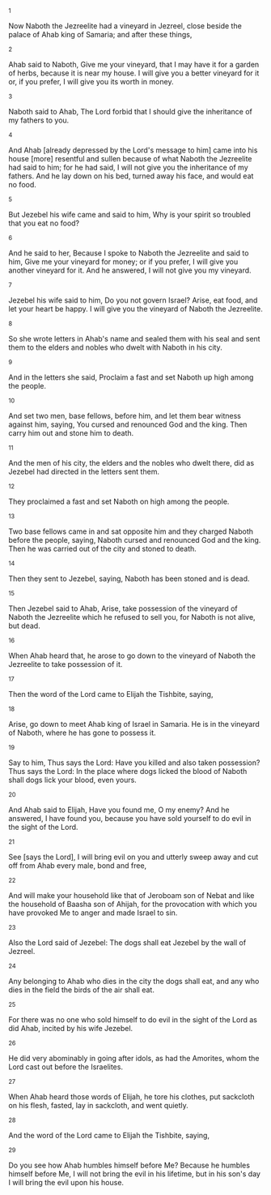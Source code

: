 <sup>1</sup> 

Now Naboth the Jezreelite had a vineyard in Jezreel, close beside the palace of Ahab king of Samaria; and after these things, 

<sup>2</sup> 

Ahab said to Naboth, Give me your vineyard, that I may have it for a garden of herbs, because it is near my house. I will give you a better vineyard for it or, if you prefer, I will give you its worth in money. 

<sup>3</sup> 

Naboth said to Ahab, The Lord forbid that I should give the inheritance of my fathers to you. 

<sup>4</sup> 

And Ahab [already depressed by the Lord's message to him] came into his house [more] resentful and sullen because of what Naboth the Jezreelite had said to him; for he had said, I will not give you the inheritance of my fathers. And he lay down on his bed, turned away his face, and would eat no food. 

<sup>5</sup> 

But Jezebel his wife came and said to him, Why is your spirit so troubled that you eat no food? 

<sup>6</sup> 

And he said to her, Because I spoke to Naboth the Jezreelite and said to him, Give me your vineyard for money; or if you prefer, I will give you another vineyard for it. And he answered, I will not give you my vineyard. 

<sup>7</sup> 

Jezebel his wife said to him, Do you not govern Israel? Arise, eat food, and let your heart be happy. I will give you the vineyard of Naboth the Jezreelite. 

<sup>8</sup> 

So she wrote letters in Ahab's name and sealed them with his seal and sent them to the elders and nobles who dwelt with Naboth in his city. 

<sup>9</sup> 

And in the letters she said, Proclaim a fast and set Naboth up high among the people. 

<sup>10</sup> 

And set two men, base fellows, before him, and let them bear witness against him, saying, You cursed and renounced God and the king. Then carry him out and stone him to death. 

<sup>11</sup> 

And the men of his city, the elders and the nobles who dwelt there, did as Jezebel had directed in the letters sent them. 

<sup>12</sup> 

They proclaimed a fast and set Naboth on high among the people. 

<sup>13</sup> 

Two base fellows came in and sat opposite him and they charged Naboth before the people, saying, Naboth cursed and renounced God and the king. Then he was carried out of the city and stoned to death. 

<sup>14</sup> 

Then they sent to Jezebel, saying, Naboth has been stoned and is dead. 

<sup>15</sup> 

Then Jezebel said to Ahab, Arise, take possession of the vineyard of Naboth the Jezreelite which he refused to sell you, for Naboth is not alive, but dead. 

<sup>16</sup> 

When Ahab heard that, he arose to go down to the vineyard of Naboth the Jezreelite to take possession of it. 

<sup>17</sup> 

Then the word of the Lord came to Elijah the Tishbite, saying, 

<sup>18</sup> 

Arise, go down to meet Ahab king of Israel in Samaria. He is in the vineyard of Naboth, where he has gone to possess it. 

<sup>19</sup> 

Say to him, Thus says the Lord: Have you killed and also taken possession? Thus says the Lord: In the place where dogs licked the blood of Naboth shall dogs lick your blood, even yours. 

<sup>20</sup> 

And Ahab said to Elijah, Have you found me, O my enemy? And he answered, I have found you, because you have sold yourself to do evil in the sight of the Lord. 

<sup>21</sup> 

See [says the Lord], I will bring evil on you and utterly sweep away and cut off from Ahab every male, bond and free, 

<sup>22</sup> 

And will make your household like that of Jeroboam son of Nebat and like the household of Baasha son of Ahijah, for the provocation with which you have provoked Me to anger and made Israel to sin. 

<sup>23</sup> 

Also the Lord said of Jezebel: The dogs shall eat Jezebel by the wall of Jezreel. 

<sup>24</sup> 

Any belonging to Ahab who dies in the city the dogs shall eat, and any who dies in the field the birds of the air shall eat. 

<sup>25</sup> 

For there was no one who sold himself to do evil in the sight of the Lord as did Ahab, incited by his wife Jezebel. 

<sup>26</sup> 

He did very abominably in going after idols, as had the Amorites, whom the Lord cast out before the Israelites. 

<sup>27</sup> 

When Ahab heard those words of Elijah, he tore his clothes, put sackcloth on his flesh, fasted, lay in sackcloth, and went quietly. 

<sup>28</sup> 

And the word of the Lord came to Elijah the Tishbite, saying, 

<sup>29</sup> 

Do you see how Ahab humbles himself before Me? Because he humbles himself before Me, I will not bring the evil in his lifetime, but in his son's day I will bring the evil upon his house.